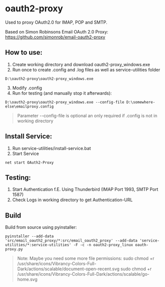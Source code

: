 # oauth2-proxy

Used to proxy OAuth2.0 for IMAP, POP and SMTP. 

Based on Simon Robinsons Email OAuth 2.0 Proxy: https://github.com/simonrob/email-oauth2-proxy

## How to use:

1. Create working directory and download oauth2-proxy_windows.exe
2. Run once to create .config and .log files as well as service-utilities folder

```
D:\oauth2-proxy\oauth2-proxy_windows.exe
```

3. Modify .config
4. Run for testing (and manually stop it afterwards):

```
D:\oauth2-proxy\oauth2-proxy_windows.exe --config-file D:\somewhere-else\emailproxy.config
```

> Parameter --config-file is optional an only required if .config is not in working directory

## Install Service:

1. Run service-utilities/install-service.bat
2. Start Service

```
net start OAuth2-Proxy
```

## Testing:

1. Start Authentication f.E. Using Thunderbird (IMAP Port 1993, SMTP Port 1587) 
2. Check Logs in working directory to get Authentication-URL


## Build

Build from source using pyinstaller:

```
pyinstaller --add-data 'src/email_oauth2_proxy/*:src/email_oauth2_proxy' --add-data 'service-utilities/*:service-utilities' -F -c -n oauth2-proxy_linux oauth-proxy.py
```

> Note: Maybe you need some more file permissions:
> sudo chmod +r /usr/share/icons/Vibrancy-Colors-Full-Dark/actions/scalable/document-open-recent.svg
> sudo chmod +r /usr/share/icons/Vibrancy-Colors-Full-Dark/actions/scalable/go-home.svg
